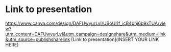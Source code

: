 # Link to presentation
https://www.canva.com/design/DAFUwyurLvI/UBoUI1f_icB4bhj6b9xTUA/view?utm_content=DAFUwyurLvI&utm_campaign=designshare&utm_medium=link&utm_source=publishsharelink
[Link to presentation](INSERT YOUR LINK HERE)